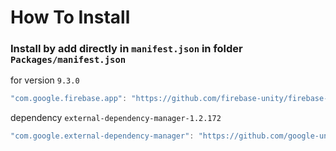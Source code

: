 # How To Install

### Install by add directly in `manifest.json` in folder `Packages/manifest.json`

for version `9.3.0`
```csharp
"com.google.firebase.app": "https://github.com/firebase-unity/firebase-app.git#9.3.0",
```

dependency `external-dependency-manager-1.2.172`
```csharp
"com.google.external-dependency-manager": "https://github.com/google-unity/external-dependency-manager.git#1.2.172",
```
